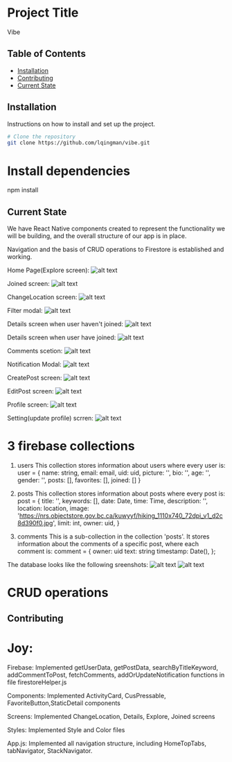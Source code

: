 # Project Title

Vibe

## Table of Contents

- [Installation](#installation)
- [Contributing](#contributing)
- [Current State](#current-state)

## Installation

Instructions on how to install and set up the project.

```bash
# Clone the repository
git clone https://github.com/lqingman/vibe.git
```

# Install dependencies
npm install

## Current State
We have React Native components created to represent the functionality we will be building, and the overall structure of our app is in place.

Navigation and the basis of CRUD operations to Firestore is established and working.

Home Page(Explore screen):
![alt text](assets/Explore.png)

Joined screen:
![alt text](assets/Joined.png)

ChangeLocation screen:
![alt text](assets/ChangeLocation.png)

Filter modal:
![alt text](assets/Filter.png)

Details screen when user haven't joined:
![alt text](assets/UnjoinedDetails.png)

Details screen when user have joined:
![alt text](assets/JoinedDetails.png)

Comments scetion:
![alt text](assets/Comments.png)

Notification Modal:
![alt text](assets/Notification.png)

CreatePost screen:
![alt text](assets/CreatePost.png)

EditPost screen:
![alt text](assets/EditPost.png)

Profile screen:
![alt text](assets/Profile.png)

Setting(update profile) scrren:
![alt text](assets/UpdateProfile.png)

# 3 firebase collections
1. users
This collection stores information about users where every user is:
user = {
    name: string,
    email: email,
    uid: uid,
    picture: '',
    bio: '',
    age: '',
    gender: '',
    posts: [],
    favorites: [],
    joined: []
}

2. posts
This collection stores information about posts where every post is:
post = {
    title: '',
    keywords: [],
    date: Date,
    time: Time,
    description: '',
    location: location,
    image: 'https://nrs.objectstore.gov.bc.ca/kuwyyf/hiking_1110x740_72dpi_v1_d2c8d390f0.jpg',
    limit: int,
    owner: uid,
}

3. comments
This is a sub-collection in the collection 'posts'. It stores information about the comments of a specific post, where each comment is:
comment = {
        owner: uid
        text: string
        timestamp: Date(),
      };

The database looks like the following sreenshots:
![alt text](assets/db1.png)
![alt text](assets/db2.png)

# CRUD operations



## Contributing
# Joy:
Firebase:
Implemented getUserData, getPostData, searchByTitleKeyword, addCommentToPost, fetchComments, addOrUpdateNotification
functions in file firestoreHelper.js

Components:
Implemented ActivityCard, CusPressable, FavoriteButton,StaticDetail components

Screens:
Implemented ChangeLocation, Details, Explore, Joined 
screens

Styles:
Implemented Style and Color files

App.js:
Implemented all navigation structure, including  HomeTopTabs, tabNavigator, StackNavigator.




```

